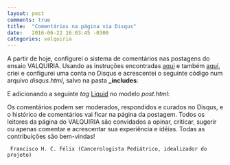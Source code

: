```yaml
---
layout: post
comments: true
title:  "Comentários na página via Disqus"
date:   2016-06-22 16:03:45 -0300
categories: valquiria
---
```


A partir de hoje, configurei o sistema de comentários nas postagens do ensaio VALQUIRIA. Usando as instruções encontradas [aqui](https://help.disqus.com/customer/portal/articles/472138-jekyll-installation-instructions) e também [aqui](http://sgeos.github.io/jekyll/disqus/2016/02/14/adding-disqus-to-a-jekyll-blog.html), criei e configurei uma conta no Disqus e acrescentei o seguinte código num arquivo _disqus.html_, salvo na pasta **\_includes**:

<!--{% highlight html %}
{% raw %}{% if page.comments %}{% endraw %}
{% include disqus %}
{% raw %}{% endif %}{% endraw %}
{% endhighlight %}-->


E adicionando a seguinte _tag_ [Liquid](https://github.com/Shopify/liquid/wiki/liquid-for-designers) no modelo _post.html_:

<!--{% highlight html %}
{% raw %}{% include disqus %}{% endraw %}
{% endhighlight %}-->


Os comentários podem ser moderados, respondidos e curados no Disqus, e o histórico de comentários vai ficar na página da postagem. Todos os leitores da página do VALQUIRIA são convidados a opinar, criticar, sugerir ou apenas comentar e acrescentar sua experiência e idéias. Todas as contribuições são bem-vindas!

``` Francisco H. C. Félix (Cancerologista Pediátrico, idealizador do projeto)```
